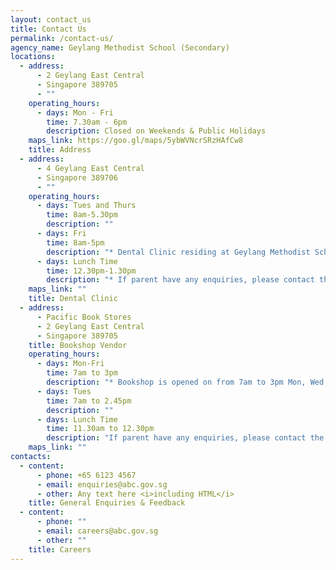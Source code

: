 ```yaml
---
layout: contact_us
title: Contact Us
permalink: /contact-us/
agency_name: Geylang Methodist School (Secondary)
locations:
  - address:
      - 2 Geylang East Central
      - Singapore 389705
      - ""
    operating_hours:
      - days: Mon - Fri
        time: 7.30am - 6pm
        description: Closed on Weekends & Public Holidays
    maps_link: https://goo.gl/maps/5ybWVNcrSRzHAfCw8
    title: Address
  - address:
      - 4 Geylang East Central
      - Singapore 389706
      - ""
    operating_hours:
      - days: Tues and Thurs
        time: 8am-5.30pm
        description: ""
      - days: Fri
        time: 8am-5pm
        description: "* Dental Clinic residing at Geylang Methodist School(Primary)"
      - days: Lunch Time
        time: 12.30pm-1.30pm
        description: "* If parent have any enquiries, please contact the clinic directly."
    maps_link: ""
    title: Dental Clinic
  - address:
      - Pacific Book Stores
      - 2 Geylang East Central
      - Singapore 389705
    title: Bookshop Vendor
    operating_hours:
      - days: Mon-Fri
        time: 7am to 3pm
        description: "* Bookshop is opened on from 7am to 3pm Mon, Wed, Thurs and Fri"
      - days: Tues
        time: 7am to 2.45pm
        description: ""
      - days: Lunch Time
        time: 11.30am to 12.30pm
        description: "If parent have any enquiries, please contact the bookshop. "
    maps_link: ""
contacts:
  - content:
      - phone: +65 6123 4567
      - email: enquiries@abc.gov.sg
      - other: Any text here <i>including HTML</i>
    title: General Enquiries & Feedback
  - content:
      - phone: ""
      - email: careers@abc.gov.sg
      - other: ""
    title: Careers
---
```

